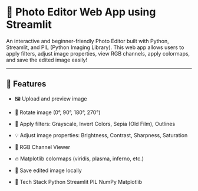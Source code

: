 # 📸 Photo Editor Web App using Streamlit

An interactive and beginner-friendly Photo Editor built with Python, Streamlit, and PIL (Python Imaging Library). This web app allows users to apply filters, adjust image properties, view RGB channels, apply colormaps, and save the edited image easily!

---

## 🔧 Features

- 🖼️ Upload and preview image
- 🔄 Rotate image (0°, 90°, 180°, 270°)
- 🌈 Apply filters: Grayscale, Invert Colors, Sepia (Old Film), Outlines
- 💡 Adjust image properties: Brightness, Contrast, Sharpness, Saturation
- 🎨 RGB Channel Viewer
- 🔥 Matplotlib colormaps (viridis, plasma, inferno, etc.)
- 💾 Save edited image locally

- 🧰 Tech Stack
Python
Streamlit
PIL
NumPy
Matplotlib
